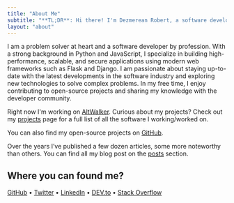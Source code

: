 ```yaml
---
title: "About Me"
subtitle: "**TL;DR**: Hi there! I'm Dezmerean Robert, a software developer based in Cluj-Napoca."
layout: "about"
---
```


I am a problem solver at heart and a software developer by profession. With a strong background in Python and JavaScript, I specialize in building high-performance, scalable, and secure applications using modern web frameworks such as Flask and Django. I am passionate about staying up-to-date with the latest developments in the software industry and exploring new technologies to solve complex
problems. In my free time, I enjoy contributing to open-source projects and sharing my knowledge with the developer community.

Right now I'm working on [AltWalker](/projects/altwalker/). Curious about my projects?
Check out my [projects](/projects/) page for a full list of all the software I working/worked on.

You can also find my open-source projects on [GitHub](https://github.com/Robert-96).

Over the years I’ve published a few dozen articles, some more noteworthy than others. You can find all my blog post on the [posts](/posts/) section.

## Where you can found me?

[GitHub](https://github.com/Robert-96) • [Twitter](https://twitter.com/dezmereanrobert) • [LinkedIn](https://www.linkedin.com/in/robert-dezmerean) • [DEV.to](https://dev.to/robert96) • [Stack Overflow](https://stackoverflow.com/users/19676423/robert-96)

